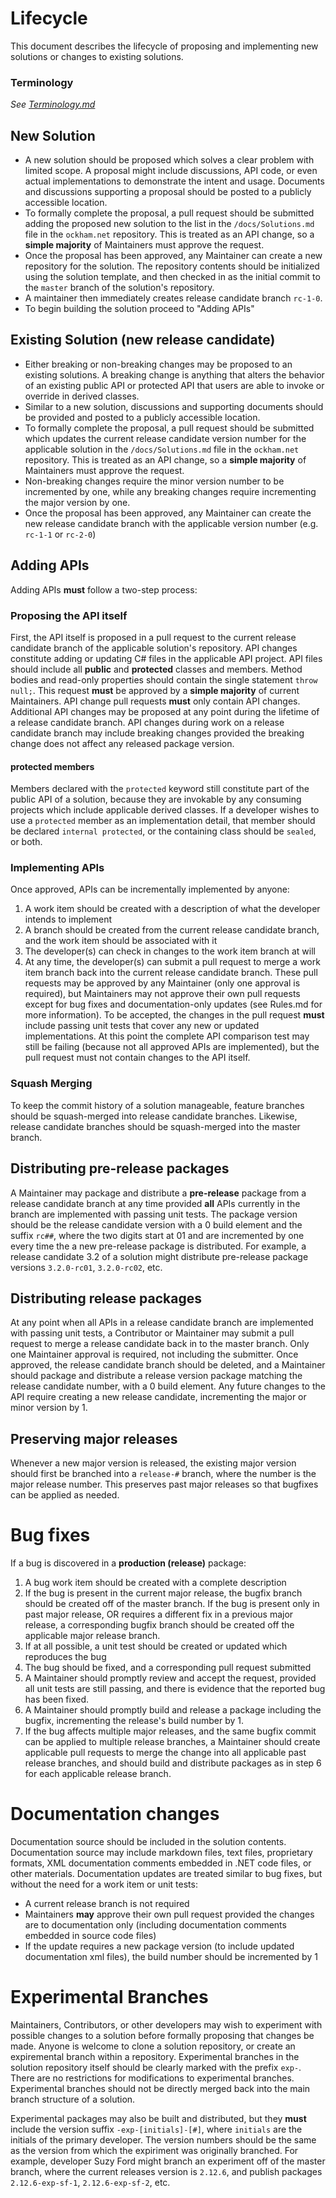 # Lifecycle

This document describes the lifecycle of proposing and implementing new solutions or changes to existing solutions.

### Terminology

*See [Terminology.md](./Terminology.md)*

## New Solution

 - A new solution should be proposed which solves a clear problem with limited scope. A proposal might include discussions, API code, or even actual implementations to demonstrate the intent and usage. Documents and discussions supporting a proposal should be posted to a publicly accessible location.
 - To formally complete the proposal, a pull request should be submitted adding the proposed new solution to the list in the `/docs/Solutions.md` file in the `ockham.net` repository. This is treated as an API change, so a **simple majority** of Maintainers must approve the request.
 - Once the proposal has been approved, any Maintainer can create a new repository for the solution. The repository contents should be initialized using the solution template, and then checked in as the initial commit to the `master` branch of the solution's repository.
 - A maintainer then immediately creates release candidate branch `rc-1-0`.
 - To begin building the solution proceed to "Adding APIs"

## Existing Solution (new release candidate)

 - Either breaking or non-breaking changes may be proposed to an existing solutions. A breaking change is anything that alters the behavior of an existing public API or protected API that users are able to invoke or override in derived classes. 
 - Similar to a new solution, discussions and supporting documents should be provided and posted to a publicly accessible location.
 - To formally complete the proposal, a pull request should be submitted which updates the current release candidate version number for the applicable solution in the `/docs/Solutions.md` file in the `ockham.net` repository. This is treated as an API change, so a **simple majority** of Maintainers must approve the request.
 - Non-breaking changes require the minor version number to be incremented by one, while any breaking changes require incrementing the major version by one.
 - Once the proposal has been approved, any Maintainer can create the new release candidate branch with the applicable version number (e.g. `rc-1-1` or `rc-2-0`)

## Adding APIs

Adding APIs **must** follow a two-step process:

### Proposing the API itself
First, the API itself is proposed in a pull request to the current release candidate branch of the applicable solution's repository. API changes constitute adding or updating C# files in the applicable API project. API files should include all **public** and **protected** classes and members. Method bodies and read-only properties should contain the single statement `throw null;`. This request **must** be approved by a **simple majority** of current Maintainers. API change pull requests **must** only contain API changes. Additional API changes may be proposed at any point during the lifetime of a release candidate branch. API changes during work on a release candidate branch may include breaking changes provided the breaking change does not affect any released package version.

#### protected members

Members declared with the `protected` keyword still constitute part of the public API of a solution, because they are invokable by any consuming projects which include applicable derived classes. If a developer wishes to use a `protected` member as an implementation detail, that member should be declared `internal protected`, or the containing class should be `sealed`, or both.  

### Implementing APIs
Once approved, APIs can be incrementally implemented by anyone:

1. A work item should be created with a description of what the developer intends to implement
2. A branch should be created from the current release candidate branch, and the work item should be associated with it
3. The developer(s) can check in changes to the work item branch at will
4. At any time, the developer(s) can submit a pull request to merge a work item branch back into the current release candidate branch. These pull requests may be approved by any Maintainer (only one approval is required), but Maintainers may not approve their own pull requests except for bug fixes and documentation-only updates (see Rules.md for more information). To be accepted, the changes in the pull request **must** include passing unit tests that cover any new or updated implementations. At this point the complete API comparison test may still be failing (because not all approved APIs are implemented), but the pull request must not contain changes to the API itself.

### Squash Merging
To keep the commit history of a solution manageable, feature branches should be squash-merged into release candidate branches. Likewise, release candidate branches should be squash-merged into the master branch.

## Distributing pre-release packages
A Maintainer may package and distribute a **pre-release** package from a release candidate branch at any time provided **all** APIs currently in the branch are implemented with passing unit tests. The package version should be the release candidate version with a 0 build element and the suffix `rc##`, where the two digits start at 01 and are incremented by one every time the a new pre-release package is distributed. For example, a release candidate 3.2 of a solution might distribute pre-release package versions `3.2.0-rc01`, `3.2.0-rc02`, etc.

## Distributing release packages
At any point when all APIs in a release candidate branch are implemented with passing unit tests, a Contributor or Maintainer may submit a pull request to merge a release candidate back in to the master branch. Only one Maintainer approval is required, not including the submitter. Once approved, the release candidate branch should be deleted, and a Maintainer should package and distribute a release version package matching the release candidate number, with a 0 build element. Any future changes to the API require creating a new release candidate, incrementing the major or minor version by 1. 

## Preserving major releases
Whenever a new major version is released, the existing major version should first be branched into a `release-#` branch, where the number is the major release number. This preserves past major releases so that bugfixes can be applied as needed.

# Bug fixes
If a bug is discovered in a **production (release)** package: 

1. A bug work item should be created with a complete description
2. If the bug is present in the current major release, the bugfix branch should be created off of the master branch. If the bug is present only in past major release, OR requires a different fix in a previous major release, a corresponding bugfix branch should be created off the applicable major release branch.
3. If at all possible, a unit test should be created or updated which reproduces the bug
4. The bug should be fixed, and a corresponding pull request submitted
5. A Maintainer should promptly review and accept the request, provided all unit tests are still passing, and there is evidence that the reported bug has been fixed.
6. A Maintainer should promptly build and release a package including the bugfix, incrementing the release's build number by 1.
7. If the bug affects multiple major releases, and the same bugfix commit can be applied to multiple release branches, a Maintainer should create applicable pull requests to merge the change into all applicable past release branches, and should build and distribute packages as in step 6 for each applicable release branch.

# Documentation changes
Documentation source should be included in the solution contents. Documentation source may include markdown files, text files, proprietary formats, XML documentation comments embedded in .NET code files, or other materials. Documentation updates are treated similar to bug fixes, but without the need for a work item or unit tests:

 - A current release branch is not required
 - Maintainers **may** approve their own pull request provided the changes are to documentation only (including documentation comments embedded in source code files)
 - If the update requires a new package version (to include updated documentation xml files), the build number should be incremented by 1

# Experimental Branches
Maintainers, Contributors, or other developers may wish to experiment with possible changes to a solution before formally proposing that changes be made. Anyone is welcome to clone a solution repository, or create an expiremental branch within a repository. Experimental branches in the solution repository itself should be clearly marked with the prefix `exp-`. There are no restrictions for modifications to experimental branches. Experimental branches should not be directly merged back into the main branch structure of a solution.

Experimental packages may also be built and distributed, but they **must** include the version suffix `-exp-[initials]-[#]`, where `initials` are the initials of the primary developer. The version numbers should be the same as the version from which the expiriment was originally branched. For example, developer Suzy Ford might branch an experiment off of the master branch, where the current releases version is `2.12.6`, and publish packages `2.12.6-exp-sf-1`, `2.12.6-exp-sf-2`, etc.